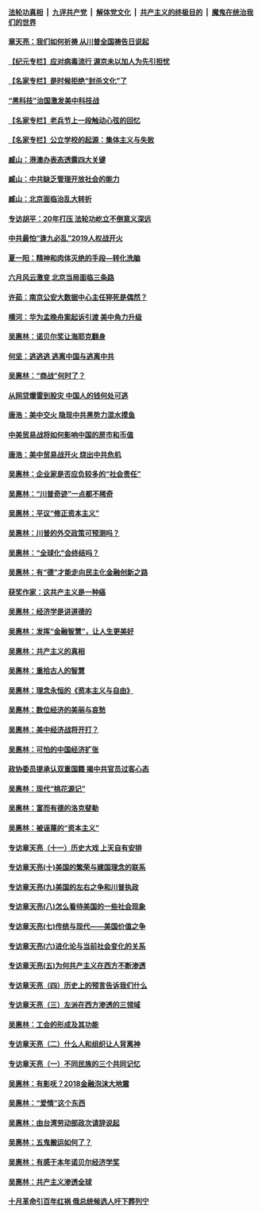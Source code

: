 

####  [法轮功真相](../../../../basic/blob/master/README.md?t=07021431) &nbsp;|&nbsp; [九评共产党](../../../../9ping.md/blob/master/README.md?t=07021431) &nbsp;|&nbsp; [解体党文化](../../../../jtdwh.md/blob/master/README.md?t=07021431)  &nbsp;|&nbsp; [共产主义的终极目的](../../../../gczydzjmd.md/blob/master/README.md?t=07021431) &nbsp;|&nbsp; [魔鬼在统治我们的世界](../../../../mgztzwmdsj.md/blob/master/README.md?t=07021431) 

#### [章天亮：我们如何祈祷 从川普全国祷告日说起](../pages/nsc423/n11944627.md?t=07021431) 

#### [【纪元专栏】应对病毒流行 渥京未以加人为先引担忧](../pages/nsc423/n11875714.md?t=07021431) 

#### [【名家专栏】是时候拒绝“封杀文化”了](../pages/nsc423/n11814093.md?t=07021431) 

#### [“黑科技”治国激发美中科技战](../pages/nsc423/n11638056.md?t=07021431) 

#### [【名家专栏】老兵节上一段触动心弦的回忆](../pages/nsc423/n11646016.md?t=07021431) 

#### [【名家专栏】公立学校的起源：集体主义与失败](../pages/nsc423/n11601833.md?t=07021431) 

#### [臧山：港澳办表态透露四大关键](../pages/nsc423/n11421628.md?t=07021431) 

#### [臧山：中共缺乏管理开放社会的能力](../pages/nsc423/n11407457.md?t=07021431) 

#### [臧山：北京面临治乱大转折](../pages/nsc423/n11406895.md?t=07021431) 

#### [专访胡平：20年打压 法轮功屹立不倒意义深远](../pages/nsc423/n11398800.md?t=07021431) 

#### [中共最怕“逢九必乱”2019人权战开火](../pages/nsc423/n11385248.md?t=07021431) 

#### [夏一阳：精神和肉体灭绝的手段—转化洗脑](../pages/nsc423/n11368250.md?t=07021431) 

#### [六月风云激变 北京当局面临三条路](../pages/nsc423/n11313668.md?t=07021431) 

#### [许茹：南京公安大数据中心主任猝死是偶然？](../pages/nsc423/n11064744.md?t=07021431) 

#### [横河：华为孟晚舟案起诉引渡 美中角力升级](../pages/nsc423/n11027230.md?t=07021431) 

#### [吴惠林：诺贝尔奖让海耶克翻身](../pages/nsc423/n10890049.md?t=07021431) 

#### [何坚：逃逃逃 逃离中国与逃离中共](../pages/nsc423/n10592891.md?t=07021431) 

#### [吴惠林：“商战”何时了？](../pages/nsc423/n10573558.md?t=07021431) 

#### [从网贷爆雷到股灾 中国人的钱何处可逃](../pages/nsc423/n10572800.md?t=07021431) 

#### [唐浩：美中交火 隐现中共黑势力混水摸鱼](../pages/nsc423/n10544040.md?t=07021431) 

#### [中美贸易战将如何影响中国的房市和币值](../pages/nsc423/n10543697.md?t=07021431) 

#### [唐浩：美中贸易战开火 烧出中共危机](../pages/nsc423/n10540126.md?t=07021431) 

#### [吴惠林：企业家是否应负较多的“社会责任”](../pages/nsc423/n10535022.md?t=07021431) 

#### [吴惠林：“川普奇迹”一点都不稀奇](../pages/nsc423/n10512808.md?t=07021431) 

#### [吴惠林：平议“修正资本主义”](../pages/nsc423/n10495724.md?t=07021431) 

#### [吴惠林：川普的外交政策可预测吗？](../pages/nsc423/n10462387.md?t=07021431) 

#### [吴惠林：“全球化”会终结吗？](../pages/nsc423/n10452838.md?t=07021431) 

#### [吴惠林：有“德”才能走向民主化金融创新之路](../pages/nsc423/n10432292.md?t=07021431) 

#### [获奖作家：这共产主义是一种癌](../pages/nsc423/n10431541.md?t=07021431) 

#### [吴惠林：经济学是讲道德的](../pages/nsc423/n10398014.md?t=07021431) 

#### [吴惠林：发挥“金融智慧”，让人生更美好](../pages/nsc423/n10375019.md?t=07021431) 

#### [吴惠林：共产主义的真相](../pages/nsc423/n10351394.md?t=07021431) 

#### [吴惠林：重拾古人的智慧](../pages/nsc423/n10337691.md?t=07021431) 

#### [吴惠林：理念永恒的《资本主义与自由》](../pages/nsc423/n10316274.md?t=07021431) 

#### [吴惠林：数位经济的美丽与哀愁](../pages/nsc423/n10292946.md?t=07021431) 

#### [吴惠林：美中经济战将开打？](../pages/nsc423/n10258825.md?t=07021431) 

#### [吴惠林：可怕的中国经济扩张](../pages/nsc423/n10219147.md?t=07021431) 

#### [政协委员提承认双重国籍 揭中共官员过客心态](../pages/nsc423/n10208809.md?t=07021431) 

#### [吴惠林：现代“桃花源记”](../pages/nsc423/n10185234.md?t=07021431) 

#### [吴惠林：富而有德的洛克斐勒](../pages/nsc423/n10142264.md?t=07021431) 

#### [吴惠林：被诬蔑的“资本主义”](../pages/nsc423/n10124816.md?t=07021431) 

#### [专访章天亮（十一）历史大戏 上天自有安排](../pages/nsc423/n10094905.md?t=07021431) 

#### [专访章天亮(十)美国的繁荣与建国理念的联系](../pages/nsc423/n10094899.md?t=07021431) 

#### [专访章天亮(九)美国的左右之争和川普执政](../pages/nsc423/n10094889.md?t=07021431) 

#### [专访章天亮(八)怎么看待美国的一些社会现象](../pages/nsc423/n10094857.md?t=07021431) 

#### [专访章天亮(七)传统与现代——美国价值之争](../pages/nsc423/n10093140.md?t=07021431) 

#### [专访章天亮(六)进化论与当前社会变化的关系](../pages/nsc423/n10092036.md?t=07021431) 

#### [专访章天亮(五)为何共产主义在西方不断渗透](../pages/nsc423/n10083620.md?t=07021431) 

#### [专访章天亮（四）历史上的预言告诉我们什么](../pages/nsc423/n10083606.md?t=07021431) 

#### [专访章天亮（三）左派在西方渗透的三领域](../pages/nsc423/n10081115.md?t=07021431) 

#### [吴惠林：工会的形成及其功能](../pages/nsc423/n10080633.md?t=07021431) 

#### [专访章天亮（二）什么人和组织让人背离神](../pages/nsc423/n10076637.md?t=07021431) 

#### [专访章天亮（一）不同民族的三个共同记忆](../pages/nsc423/n10074188.md?t=07021431) 

#### [吴惠林：有影呒？2018金融泡沫大地震](../pages/nsc423/n10040534.md?t=07021431) 

#### [吴惠林：“爱情”这个东西](../pages/nsc423/n10019423.md?t=07021431) 

#### [吴惠林：由台湾劳动部政次请辞说起](../pages/nsc423/n9979679.md?t=07021431) 

#### [吴惠林：五鬼搬运如何了？](../pages/nsc423/n9925338.md?t=07021431) 

#### [吴惠林：有感于本年诺贝尔经济学奖](../pages/nsc423/n9871883.md?t=07021431) 

#### [吴惠林：共产主义渗透全球](../pages/nsc423/n9812748.md?t=07021431) 

#### [十月革命引百年红祸 俄总统候选人吁下葬列宁](../pages/nsc423/n9810182.md?t=07021431) 

